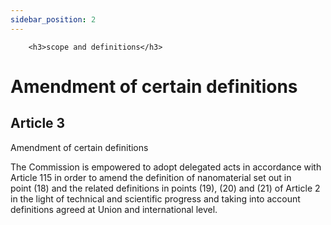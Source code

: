 ```yaml
---
sidebar_position: 2
---
```

        <h3>scope and definitions</h3>
<h1>Amendment of certain definitions</h1>
<h2>Article 3</h2>
   <p class="stitle-article-norm">Amendment of certain definitions</p>
   <p class="norm">The Commission is empowered to adopt delegated acts 
in accordance with Article&nbsp;115 in order to amend the definition of 
nanomaterial set out in point&nbsp;(18) and the related definitions in 
points&nbsp;(19), (20) and (21) of Article&nbsp;2 in the light of 
technical and scientific progress and taking into account definitions 
agreed at Union and international level.</p>